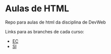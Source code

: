 # Aulas de HTML
Repo para aulas de html da disciplina de DevWeb

Links para as branches de cada curso:
- [EC](https://github.com/maximvs-dm/24s2-html/tree/ec)
- [SI](https://github.com/maximvs-dm/24s2-html/tree/si)
